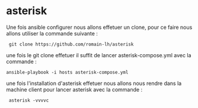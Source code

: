 # asterisk

Une fois ansible configurer nous allons effetuer un clone, pour ce faire nous allons utiliser la commande suivante : 

``` git clone https://github.com/romain-lh/asterisk``` 

une fois le git clone effetuer il suffit de lancer asterisk-compose.yml avec la commande : 

```ansible-playbook -i hosts asterisk-compose.yml```

une fois l'installation d'asterisk effetuer nous allons nous rendre dans la machine client pour lancer asterisk avec la commande : 

``` asterisk -vvvvc```
